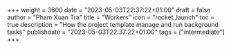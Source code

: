 +++
weight = 3600
date = "2023-05-03T22:37:22+01:00"
draft = false
author = "Pham Xuan Tra"
title = "Workers"
icon = "rocket_launch"
toc = true
description = "How the project template manage and run background tasks"
publishdate = "2023-05-03T22:37:22+01:00"
tags = ["intermediate"]
+++

